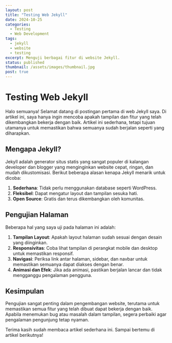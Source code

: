 ```yaml
---
layout: post
title: "Testing Web Jekyll"
date: 2024-10-25
categories:
  - Testing
  - Web Development
tags:
  - jekyll
  - website
  - testing
excerpt: Menguji berbagai fitur di website Jekyll.
status: published
thumbnail: /assets/images/thumbnail.jpg
post: true
---
```


# Testing Web Jekyll

Halo semuanya! Selamat datang di postingan pertama di web Jekyll saya. Di artikel ini, saya hanya ingin mencoba apakah tampilan dan fitur yang telah dikembangkan bekerja dengan baik. Artikel ini sederhana, tetapi tujuan utamanya untuk memastikan bahwa semuanya sudah berjalan seperti yang diharapkan.

## Mengapa Jekyll?

Jekyll adalah generator situs statis yang sangat populer di kalangan developer dan blogger yang menginginkan website cepat, ringan, dan mudah dikustomisasi. Berikut beberapa alasan kenapa Jekyll menarik untuk dicoba:

1. **Sederhana**: Tidak perlu menggunakan database seperti WordPress.
2. **Fleksibel**: Dapat mengatur layout dan tampilan sesuka hati.
3. **Open Source**: Gratis dan terus dikembangkan oleh komunitas.

## Pengujian Halaman

Beberapa hal yang saya uji pada halaman ini adalah:

1. **Tampilan Layout**: Apakah layout halaman sudah sesuai dengan desain yang diinginkan.
2. **Responsivitas**: Coba lihat tampilan di perangkat mobile dan desktop untuk memastikan responsif.
3. **Navigasi**: Periksa link antar halaman, sidebar, dan navbar untuk memastikan semuanya dapat diakses dengan benar.
4. **Animasi dan Efek**: Jika ada animasi, pastikan berjalan lancar dan tidak mengganggu pengalaman pengguna.

## Kesimpulan

Pengujian sangat penting dalam pengembangan website, terutama untuk memastikan semua fitur yang telah dibuat dapat bekerja dengan baik. Apabila menemukan bug atau masalah dalam tampilan, segera perbaiki agar pengalaman pengunjung tetap nyaman.

Terima kasih sudah membaca artikel sederhana ini. Sampai bertemu di artikel berikutnya!
